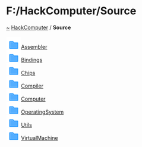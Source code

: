 <a id="f:-hackcomputer-source"></a>
<h1>F:/HackComputer/Source</h1>
<a id="dir_74389ed8173ad57b461b9d623a1f3867"></a>
<a href="https://github.com/CharlesCarley/HackComputer#~">~</a>
<a href="index.md#index">HackComputer</a>
<span class="inline-text">/</span>
<span class="bold-text"><b>Source</b></span>
<br/>
<br/>
<div class="icon-link">
<img src="../images/folder.svg"/><a href="dir_b4ae306ad6cf73ddcf215c0aa9d9fdc5.md#f:-hackcomputer-source-assembler">Assembler</a>
</div>
<div class="icon-link">
<img src="../images/folder.svg"/><a href="dir_0eb9837468dbcdecc402520e3917039e.md#f:-hackcomputer-source-bindings">Bindings</a>
</div>
<div class="icon-link">
<img src="../images/folder.svg"/><a href="dir_4bba3c32f23a860e704e285590d27b16.md#f:-hackcomputer-source-chips">Chips</a>
</div>
<div class="icon-link">
<img src="../images/folder.svg"/><a href="dir_f59575333aacfca8dd5267871184fa54.md#f:-hackcomputer-source-compiler">Compiler</a>
</div>
<div class="icon-link">
<img src="../images/folder.svg"/><a href="dir_4479486663a4778529d11e13439f4fef.md#f:-hackcomputer-source-computer">Computer</a>
</div>
<div class="icon-link">
<img src="../images/folder.svg"/><a href="dir_db6a65340a7df5fc473ffbff34a678f0.md#f:-hackcomputer-source-operatingsystem">OperatingSystem</a>
</div>
<div class="icon-link">
<img src="../images/folder.svg"/><a href="dir_5c09e96eccedf512ae411d636afd2712.md#f:-hackcomputer-source-utils">Utils</a>
</div>
<div class="icon-link">
<img src="../images/folder.svg"/><a href="dir_eade16f70f9354ff5a554874ce935604.md#f:-hackcomputer-source-virtualmachine">VirtualMachine</a>
</div>
</div>
</div>
</body>
</html>
